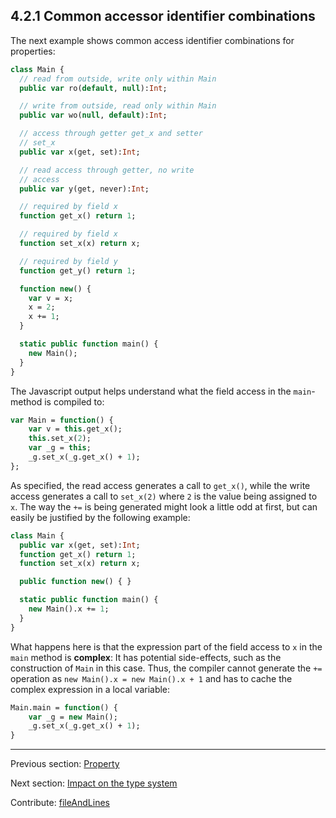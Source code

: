 ## 4.2.1 Common accessor identifier combinations

The next example shows common access identifier combinations for properties:

```haxe
class Main {
  // read from outside, write only within Main
  public var ro(default, null):Int;

  // write from outside, read only within Main
  public var wo(null, default):Int;

  // access through getter get_x and setter
  // set_x
  public var x(get, set):Int;

  // read access through getter, no write
  // access
  public var y(get, never):Int;

  // required by field x
  function get_x() return 1;

  // required by field x
  function set_x(x) return x;

  // required by field y
  function get_y() return 1;

  function new() {
    var v = x;
    x = 2;
    x += 1;
  }

  static public function main() {
    new Main();
  }
}
```

The Javascript output helps understand what the field access in the `main`-method is compiled to:

```haxe
var Main = function() {
	var v = this.get_x();
	this.set_x(2);
	var _g = this;
	_g.set_x(_g.get_x() + 1);
};
```

As specified, the read access generates a call to `get_x()`, while the write access generates a call to `set_x(2)` where `2` is the value being assigned to `x`. The way the `+=` is being generated might look a little odd at first, but can easily be justified by the following example:

```haxe
class Main {
  public var x(get, set):Int;
  function get_x() return 1;
  function set_x(x) return x;

  public function new() { }

  static public function main() {
    new Main().x += 1;
  }
}
```

What happens here is that the expression part of the field access to `x` in the `main` method is **complex**: It has potential side-effects, such as the construction of `Main` in this case. Thus, the compiler cannot generate the `+=` operation as `new Main().x = new Main().x + 1` and has to cache the complex expression in a local variable:

```haxe
Main.main = function() {
	var _g = new Main();
	_g.set_x(_g.get_x() + 1);
}
```

---

Previous section: [Property](class-field-property.md)

Next section: [Impact on the type system](class-field-property-type-system-impact.md)

Contribute: [fileAndLines](https://github.com/HaxeFoundation/HaxeManual/blob/master/04-class-field.tex#L88-88)